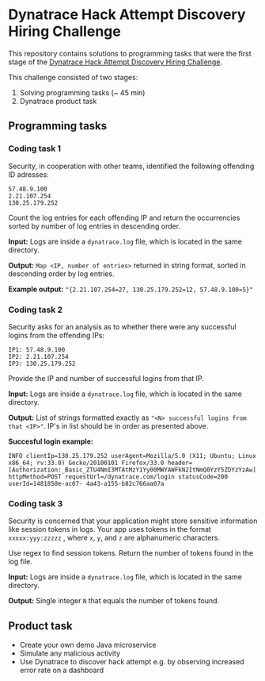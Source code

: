 # Dynatrace Hack Attempt Discovery Hiring Challenge

This repository contains solutions to programming tasks that were the first stage of the [Dynatrace Hack Attempt Discovery Hiring Challenge](https://challengerocket.com/hack-attempt-discovery/).

This challenge consisted of two stages:
1. Solving programming tasks (~ 45 min)
2. Dynatrace product task

## Programming tasks

### Coding task 1
Security, in cooperation with other teams, identified the following offending ID adresses:
```
57.48.9.100
2.21.107.254
130.25.179.252
```
Count the log entries for each offending IP and return the occurrencies sorted by number of log entries in descending order.

**Input:** Logs are inside a `dynatrace.log` file, which is located in the same directory.

**Output:** `Map <IP, number of entries>` returned in string format, sorted in descending order by log entries.

**Example output:** `"{2.21.107.254=27, 130.25.179.252=12, 57.48.9.100=5}"`

### Coding task 2
Security asks for an analysis as to whether there were any successful logins from the offending IPs:
```
IP1: 57.48.9.100 
IP2: 2.21.107.254 
IP3: 130.25.179.252 
```
Provide the IP and number of successful logins from that IP.

**Input:** Logs are inside a `dynatrace.log` file, which is located in the same directory.

**Output:** List of strings formatted exactly as `"<N> successful logins from that <IP>"`. IP's in list should be in order as presented above.

**Succesful login example:**
```
INFO clientIp=130.25.179.252 userAgent=Mozilla/5.0 (X11; Ubuntu; Linux x86_64; rv:33.0) Gecko/20100101 Firefox/33.0 header=[Authorization:_Basic_ZTU4NmI3MTAtMzY1Yy00MWYAWFkN2ItNmQ0YzY5ZDYzYzAw] httpMethod=POST requestUrl=/dynatrace.com/login statusCode=200 userId=1481850e-ac07- 4a43-a155-b82c766aa07a
```

### Coding task 3

Security is concerned that your application might store sensitive information like session tokens in logs. Your app uses tokens in the format `xxxxx:yyy:zzzzz` , where `x`, `y`, and `z` are alphanumeric characters.

Use regex to find session tokens. Return the number of tokens found in the log file.

**Input:** Logs are inside a `dynatrace.log` file, which is located in the same directory.

**Output:** Single integer `N` that equals the number of tokens found.

## Product task
- Create your own demo Java microservice
- Simulate any malicious activity
- Use Dynatrace to discover hack attempt e.g. by observing increased error rate on a dashboard
